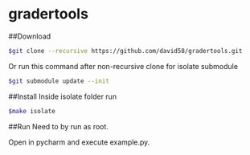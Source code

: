 # gradertools

##Download
```bash
$git clone --recursive https://github.com/david58/gradertools.git
```
Or run this command after non-recursive clone for isolate submodule
```bash
$git submodule update --init
```

##Install
Inside isolate folder run
```bash
$make isolate
```
##Run
Need to by run as root.

Open in pycharm and execute example.py.
